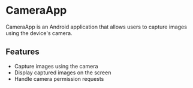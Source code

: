 # CameraApp

CameraApp is an Android application that allows users to capture images using the device's camera.

## Features

- Capture images using the camera
- Display captured images on the screen
- Handle camera permission requests